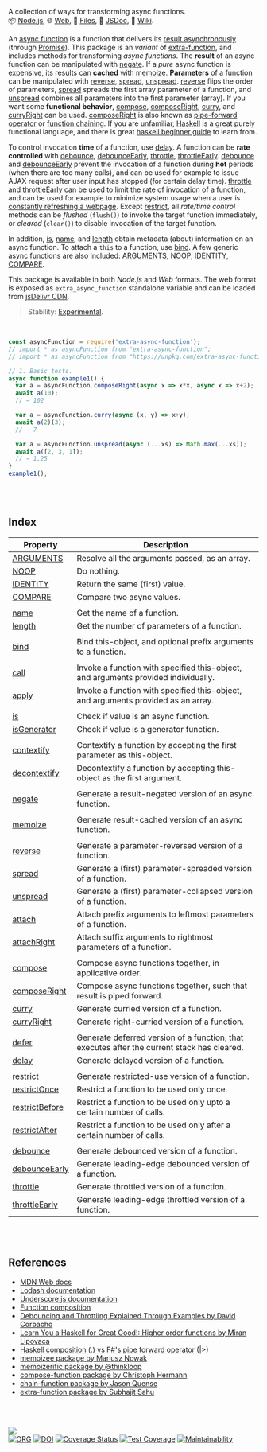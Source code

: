 A collection of ways for transforming async functions.<br>
📦 [Node.js](https://www.npmjs.com/package/extra-async-function),
🌐 [Web](https://www.npmjs.com/package/extra-async-function.web),
📜 [Files](https://unpkg.com/extra-async-function/),
📰 [JSDoc](https://nodef.github.io/extra-async-function/),
📘 [Wiki](https://github.com/nodef/extra-async-function/wiki/).

An [async function] is a function that delivers its [result asynchronously]
(through [Promise]). This package is an *variant* of [extra-function], and
includes methods for transforming *async functions*. The **result** of an async
function can be manipulated with [negate]. If a *pure* async function is
expensive, its results can **cached** with [memoize]. **Parameters** of a
function can be manipulated with [reverse], [spread], [unspread]. [reverse]
flips the order of parameters, [spread] spreads the first array parameter of a
function, and [unspread] combines all parameters into the first parameter
(array). If you want some **functional behavior**, [compose], [composeRight],
[curry], and [curryRight] can be used. [composeRight] is also known as
[pipe-forward operator] or [function chaining]. If you are unfamiliar, [Haskell]
is a great purely functional language, and there is great [haskell beginner
guide] to learn from.

To control invocation **time** of a function, use [delay]. A function can be
**rate controlled** with [debounce], [debounceEarly], [throttle],
[throttleEarly]. [debounce] and [debounceEarly] prevent the invocation of a
function during **hot** periods (when there are too many calls), and can be used
for example to issue AJAX request after user input has stopped (for certain
delay time). [throttle] and [throttleEarly] can be used to limit the rate of
invocation of a function, and can be used for example to minimize system usage
when a user is [constantly refreshing a webpage]. Except [restrict], all
*rate/time control* methods can be *flushed* (`flush()`) to invoke the target
function immediately, or *cleared* (`clear()`) to disable invocation of the
target function.

In addition, [is], [name], and [length] obtain metadata (about) information on
an async function. To attach a `this` to a function, use [bind]. A few generic
async functions are also included: [ARGUMENTS], [NOOP], [IDENTITY], [COMPARE].

This package is available in both *Node.js* and *Web* formats. The web format is
exposed as `extra_async_function` standalone variable and can be loaded from
[jsDelivr CDN].

[async function]: https://developer.mozilla.org/en-US/docs/Web/JavaScript/Reference/Statements/async_function
[result asynchronously]: https://exploringjs.com/impatient-js/ch_async-functions.html#async-constructs
[Promise]: https://developer.mozilla.org/en-US/docs/Web/JavaScript/Reference/Global_Objects/Promise
[extra-function]: https://www.npmjs.com/package/extra-function
[pipe-forward operator]: https://stackoverflow.com/questions/1457140/haskell-composition-vs-fs-pipe-forward-operator
[function chaining]: https://www.npmjs.com/package/chain-function
[Haskell]: https://www.haskell.org
[haskell beginner guide]: http://learnyouahaskell.com
[constantly refreshing a webpage]: https://tenor.com/view/social-network-mark-zuckerberg-refresh-movie-jesse-eisenberg-gif-12095762
[jsDelivr CDN]: https://cdn.jsdelivr.net/npm/extra-async-function.web/index.js

> Stability: [Experimental](https://www.youtube.com/watch?v=L1j93RnIxEo).

<br>


```javascript
const asyncFunction = require('extra-async-function');
// import * as asyncFunction from "extra-async-function";
// import * as asyncFunction from "https://unpkg.com/extra-async-function/index.mjs"; (deno)

// 1. Basic tests.
async function example1() {
  var a = asyncFunction.composeRight(async x => x*x, async x => x+2);
  await a(10);
  // → 102

  var a = asyncFunction.curry(async (x, y) => x+y);
  await a(2)(3);
  // → 7

  var a = asyncFunction.unspread(async (...xs) => Math.max(...xs));
  await a([2, 3, 1]);
  // → 1.25
}
example1();
```

<br>
<br>


## Index

| Property | Description |
|  ----  |  ----  |
| [ARGUMENTS] | Resolve all the arguments passed, as an array. |
| [NOOP] | Do nothing. |
| [IDENTITY] | Return the same (first) value. |
| [COMPARE] | Compare two async values. |
|  |  |
| [name] | Get the name of a function. |
| [length] | Get the number of parameters of a function. |
|  |  |
| [bind] | Bind this-object, and optional prefix arguments to a function. |
|  |  |
| [call] | Invoke a function with specified this-object, and arguments provided individually. |
| [apply] | Invoke a function with specified this-object, and arguments provided as an array. |
|  |  |
| [is] | Check if value is an async function. |
| [isGenerator] | Check if value is a generator function. |
|  |  |
| [contextify] | Contextify a function by accepting the first parameter as this-object. |
| [decontextify] | Decontextify a function by accepting this-object as the first argument. |
|  |  |
| [negate] | Generate a result-negated version of an async function. |
|  |  |
| [memoize] | Generate result-cached version of an async function. |
|  |  |
| [reverse] | Generate a parameter-reversed version of a function. |
| [spread] | Generate a (first) parameter-spreaded version of a function. |
| [unspread] | Generate a (first) parameter-collapsed version of a function. |
| [attach] | Attach prefix arguments to leftmost parameters of a function. |
| [attachRight] | Attach suffix arguments to rightmost parameters of a function. |
|  |  |
| [compose] | Compose async functions together, in applicative order. |
| [composeRight] | Compose async functions together, such that result is piped forward. |
| [curry] | Generate curried version of a function. |
| [curryRight] | Generate right-curried version of a function. |
|  |  |
| [defer] | Generate deferred version of a function, that executes after the current stack has cleared. |
| [delay] | Generate delayed version of a function. |
|  |  |
| [restrict] | Generate restricted-use version of a function. |
| [restrictOnce] | Restrict a function to be used only once. |
| [restrictBefore] | Restrict a function to be used only upto a certain number of calls. |
| [restrictAfter] | Restrict a function to be used only after a certain number of calls. |
|  |  |
| [debounce] | Generate debounced version of a function. |
| [debounceEarly] | Generate leading-edge debounced version of a function. |
| [throttle] | Generate throttled version of a function. |
| [throttleEarly] | Generate leading-edge throttled version of a function. |

<br>
<br>


## References

- [MDN Web docs](https://developer.mozilla.org/en-US/docs/Web/JavaScript/Reference)
- [Lodash documentation](https://lodash.com/docs/4.17.15)
- [Underscore.js documentation](https://underscorejs.org/)
- [Function composition](https://en.wikipedia.org/wiki/Function_composition)
- [Debouncing and Throttling Explained Through Examples by David Corbacho](https://css-tricks.com/debouncing-throttling-explained-examples/)
- [Learn You a Haskell for Great Good!: Higher order functions by Miran Lipovaca](http://learnyouahaskell.com/higher-order-functions)
- [Haskell composition (.) vs F#'s pipe forward operator (|>)](https://stackoverflow.com/questions/1457140/haskell-composition-vs-fs-pipe-forward-operator)
- [memoizee package by Mariusz Nowak](https://www.npmjs.com/package/memoizee)
- [memoizerific package by @thinkloop](https://www.npmjs.com/package/memoizerific)
- [compose-function package by Christoph Hermann](https://www.npmjs.com/package/compose-function)
- [chain-function package by Jason Quense](https://www.npmjs.com/package/chain-function)
- [extra-function package by Subhajit Sahu](https://www.npmjs.com/package/extra-function)

<br>
<br>


[![](https://img.youtube.com/vi/pIQwho5EU8w/maxresdefault.jpg)](https://www.youtube.com/watch?v=pIQwho5EU8w)<br>
[![ORG](https://img.shields.io/badge/org-nodef-green?logo=Org)](https://nodef.github.io)
[![DOI](https://zenodo.org/badge/277720718.svg)](https://zenodo.org/badge/latestdoi/277720718)
[![Coverage Status](https://coveralls.io/repos/github/nodef/extra-async-function/badge.svg?branch=master)](https://coveralls.io/github/nodef/extra-async-function?branch=master)
[![Test Coverage](https://api.codeclimate.com/v1/badges/8e1e922c3b1ea166857b/test_coverage)](https://codeclimate.com/github/nodef/extra-async-function/test_coverage)
[![Maintainability](https://api.codeclimate.com/v1/badges/8e1e922c3b1ea166857b/maintainability)](https://codeclimate.com/github/nodef/extra-async-function/maintainability)


[ARGUMENTS]: https://github.com/nodef/extra-async-function/wiki/ARGUMENTS
[NOOP]: https://github.com/nodef/extra-async-function/wiki/NOOP
[IDENTITY]: https://github.com/nodef/extra-async-function/wiki/IDENTITY
[COMPARE]: https://github.com/nodef/extra-async-function/wiki/COMPARE
[is]: https://github.com/nodef/extra-async-function/wiki/is
[name]: https://github.com/nodef/extra-async-function/wiki/name
[bind]: https://github.com/nodef/extra-async-function/wiki/bind
[negate]: https://github.com/nodef/extra-async-function/wiki/negate
[memoize]: https://github.com/nodef/extra-async-function/wiki/memoize
[reverse]: https://github.com/nodef/extra-async-function/wiki/reverse
[spread]: https://github.com/nodef/extra-async-function/wiki/spread
[unspread]: https://github.com/nodef/extra-async-function/wiki/unspread
[compose]: https://github.com/nodef/extra-async-function/wiki/compose
[composeRight]: https://github.com/nodef/extra-async-function/wiki/composeRight
[curry]: https://github.com/nodef/extra-async-function/wiki/curry
[curryRight]: https://github.com/nodef/extra-async-function/wiki/curryRight
[delay]: https://github.com/nodef/extra-async-function/wiki/delay
[debounce]: https://github.com/nodef/extra-async-function/wiki/debounce
[debounceEarly]: https://github.com/nodef/extra-async-function/wiki/debounceEarly
[throttle]: https://github.com/nodef/extra-async-function/wiki/throttle
[throttleEarly]: https://github.com/nodef/extra-async-function/wiki/throttleEarly
[length]: https://github.com/nodef/extra-async-function/wiki/length
[call]: https://github.com/nodef/extra-async-function/wiki/call
[apply]: https://github.com/nodef/extra-async-function/wiki/apply
[isGenerator]: https://github.com/nodef/extra-async-function/wiki/isGenerator
[contextify]: https://github.com/nodef/extra-async-function/wiki/contextify
[decontextify]: https://github.com/nodef/extra-async-function/wiki/decontextify
[attach]: https://github.com/nodef/extra-async-function/wiki/attach
[attachRight]: https://github.com/nodef/extra-async-function/wiki/attachRight
[defer]: https://github.com/nodef/extra-async-function/wiki/defer
[restrict]: https://github.com/nodef/extra-async-function/wiki/restrict
[restrictOnce]: https://github.com/nodef/extra-async-function/wiki/restrictOnce
[restrictBefore]: https://github.com/nodef/extra-async-function/wiki/restrictBefore
[restrictAfter]: https://github.com/nodef/extra-async-function/wiki/restrictAfter
